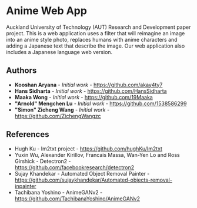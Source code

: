 # Anime Web App

Auckland University of Technology (AUT) Research and Development paper project. This is a web application uses a filter that will reimagine an image into an anime style photo, replaces humans with anime characters and adding a Japanese text that describe the image. Our web application also includes a Japanese language web version.

## Authors

* **Kooshan Aryana** - *Initial work* - https://github.com/akay4ty7
* **Hans Sidharta** - *Initial work* - https://github.com/HansSidharta
* **Maaka Wong** - *Initial work* - https://github.com/19Maaka
* **"Arnold" Mengchen Lu** - *Initial work* - https://github.com/1538586299
* **"Simon" Zicheng Wang** - *Initial work* - https://github.com/ZichengWangzc

## References

* Hugh Ku - Im2txt project - https://github.com/hughKu/Im2txt
* Yuxin Wu, Alexander Kirillov, Francais Massa, Wan-Yen Lo and Ross Girshick - Detectron2 - https://github.com/facebookresearch/detectron2
* Sujay Khandekar - Automated Object Removal Painter - https://github.com/sujaykhandekar/Automated-objects-removal-inpainter
* Tachibana Yoshino - AnimeGANv2 - https://github.com/TachibanaYoshino/AnimeGANv2
